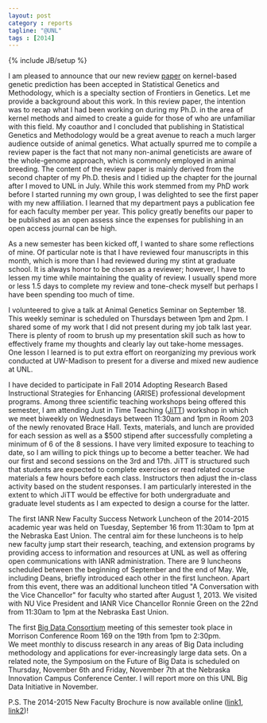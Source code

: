 ```yaml
---
layout: post
category : reports
tagline: "@UNL"
tags : [2014]
---
```

{% include JB/setup %}

I am pleased to announce that our new review [paper](http://journal.frontiersin.org/Journal/10.3389/fgene.2014.00363/abstract) on kernel-based genetic prediction has been accepted in Statistical Genetics and Methodology, which is a specialty section of Frontiers in Genetics. 
Let me provide a background about this work. 
In this review paper, the intention was to recap what I had been working on during my Ph.D. in the area of kernel methods and 
aimed to create a guide for those of who are unfamiliar with this field. 
My coauthor and I concluded that publishing in Statistical Genetics and Methodology 
would be a great avenue to reach a much larger audience outside of animal genetics. 
What actually spurred me to compile a review paper is the fact that not many non-animal geneticists are aware of the whole-genome approach, 
which is commonly employed in animal breeding. 
The content of the review paper is mainly derived from the second chapter of my Ph.D. thesis and I tidied up the chapter for the journal after I moved to UNL in July. 
While this work stemmed from my PhD work before I started running my own group, I was delighted to see the first paper with my new affiliation. I learned that my department pays a publication fee for each faculty member per year. 
This policy greatly benefits our paper to be published as an open assess since the expenses for publishing in an open access journal can be high.

As a new semester has been kicked off, I wanted to share some reflections of mine. 
Of particular note is that I have reviewed four manuscripts in this month, which is more than I had 
reviewed during my stint at graduate school. 
It is always honor to be chosen as a reviewer; however, I have to lessen my time while maintaining the quality of review. 
I usually spend more or less 1.5 days to complete my review and tone-check myself but perhaps I have been spending too much of time. 

I volunteered to give a talk at Animal Genetics Seminar on September 18. 
This weekly seminar is scheduled on Thursdays between 1pm and 2pm. 
I shared some of my work that I did not present during my job talk last year. 
There is plenty of room to brush up my presentation skill such as how to effectively frame my thoughts and clearly lay out take-home messages. 
One lesson I learned is to put extra effort on reorganizing my previous work conducted at UW-Madison to present for a diverse and  mixed new audience at UNL.

I have decided to participate in Fall 2014 Adopting Research Based Instructional Strategies for Enhancing (ARISE) professional development programs. Among three scientific teaching workshops being offered this semester, 
I am attending Just in Time Teaching ([JiTT](https://sites.google.com/site/unlscientificteachingworkshops/scientific-teaching/just-in-time-teaching)) workshop 
in which we meet biweekly on Wednesdays between 11:30am and 1pm in Room 203 of the newly renovated Brace Hall. 
Texts, materials, and lunch are provided for each session as well as a $500 stipend after successfully completing a minimum of 6 of the 8 sessions. 
I have very limited exposure to teaching to date, so I am willing to pick things up to become a better teacher. 
We had our first and second sessions on the 3rd and 17th. 
JiTT is structured such that students are expected to complete exercises or read related course materials a few hours before each class. Instructors then adjust the in-class activity based on the student responses. 
I am particularly interested in the extent to which JiTT would be effective for both undergraduate and graduate level students as 
I am expected to design a course for the latter. 

The first IANR New Faculty Success Network Luncheon of the 2014-2015 academic year was held on Tuesday, September 16 from 11:30am to 1pm at the Nebraska East Union. 
The central aim for these luncheons is to help new faculty jump start their research, teaching, and extension programs by providing access to information and resources at UNL 
as well as offering open communications with IANR administration. 
There are 9 luncheons scheduled between the beginning of September and the end of May. 
We, including Deans, briefly introduced each other in the first luncheon. 
Apart from this event, there was an additional luncheon titled "A Conversation with the Vice Chancellor" for faculty who started after August 1, 2013.
We visited with NU Vice President and IANR Vice Chancellor Ronnie Green on the 22nd from 11:30am to 1pm at the Nebraska East Union. 

The first [Big Data Consortium](http://bigdata.unl.edu/home) meeting of this semester took place in Morrison Conference Room 169 on the 19th from 1pm to 2:30pm.  
We meet monthly to discuss research in any areas of Big Data including methodology and applications for ever-increasingly large data sets. 
On a related note, the Symposium on the Future of Big Data is scheduled on Thursday, November 6th and Friday, November 7th at the Nebraska Innovation Campus Conference Center. 
I will report more on this UNL Big Data Initiative in November. 

P.S. The 2014-2015 New Faculty Brochure is now available online ([link1](http://news.unl.edu/newsrooms/unltoday/article/whos-new-new-faculty-brochure-is-now-available/), [link2](http://issuu.com/pubs_academicaffairs/docs/unl_new_faculty_2014-15))!

